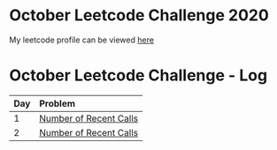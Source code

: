 # October Leetcode Challenge 2020

My leetcode profile can be viewed [here](https://leetcode.com/arshad115/)

# October Leetcode Challenge - Log

| Day  | Problem            |
| ---- | :------------------|
| 1    | [Number of Recent Calls](./codes/1-number-of-recent-calls.py) |
| 2    | [Number of Recent Calls](./codes/2-combination-sum.py) |
